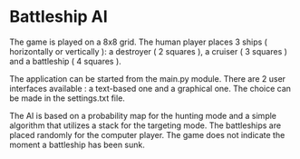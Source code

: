 # Battleship AI

The game is played on a 8x8 grid. The human player places 3 ships ( horizontally or vertically ): a destroyer ( 2 squares ), a cruiser ( 3 squares ) and a battleship ( 4 squares ).

The application can be started from the main.py module. There are 2 user interfaces available : a text-based one and a graphical one. The choice can be made in the settings.txt file.

The AI is based on a probability map for the hunting mode and a simple algorithm that utilizes a stack for the targeting mode. The battleships are placed randomly for the computer player. The game does not indicate the moment a battleship has been sunk.

